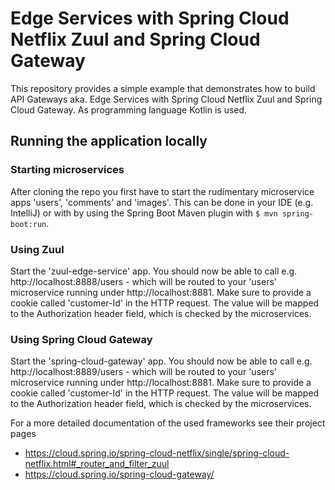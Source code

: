 # Edge Services with Spring Cloud Netflix Zuul and Spring Cloud Gateway

This repository provides a simple example that demonstrates how to build API Gateways aka. Edge Services with Spring Cloud Netflix Zuul and Spring Cloud Gateway. 
As programming language Kotlin is used.

## Running the application locally

### Starting microservices

After cloning the repo you first have to start the rudimentary microservice apps 'users', 'comments' and 'images'.
This can be done in your IDE (e.g. IntelliJ) or with by using the Spring Boot Maven plugin with ```$ mvn spring-boot:run```.

### Using Zuul

Start the 'zuul-edge-service' app. You should now be able to call e.g. http://localhost:8888/users - which will be routed to your 'users' microservice running under http://localhost:8881.
Make sure to provide a cookie called 'customer-Id' in the HTTP request. The value will be mapped to the Authorization header field, which is checked by the microservices.

### Using Spring Cloud Gateway
Start the 'spring-cloud-gateway' app. You should now be able to call e.g. http://localhost:8889/users - which will be routed to your 'users' microservice running under http://localhost:8881.
Make sure to provide a cookie called 'customer-Id' in the HTTP request. The value will be mapped to the Authorization header field, which is checked by the microservices.

For a more detailed documentation of the used frameworks see their project pages 
- https://cloud.spring.io/spring-cloud-netflix/single/spring-cloud-netflix.html#_router_and_filter_zuul 
- https://cloud.spring.io/spring-cloud-gateway/
